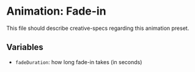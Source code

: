 # Animation: Fade-in

This file should describe creative-specs regarding this animation preset.

## Variables

- `fadeDuration`: how long fade-in takes (in seconds)
